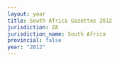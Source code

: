 ```yaml
---
layout: year
title: South Africa Gazettes 2012
jurisdiction: ZA
jurisdiction_name: South Africa
provincial: false
year: "2012"
---
```

